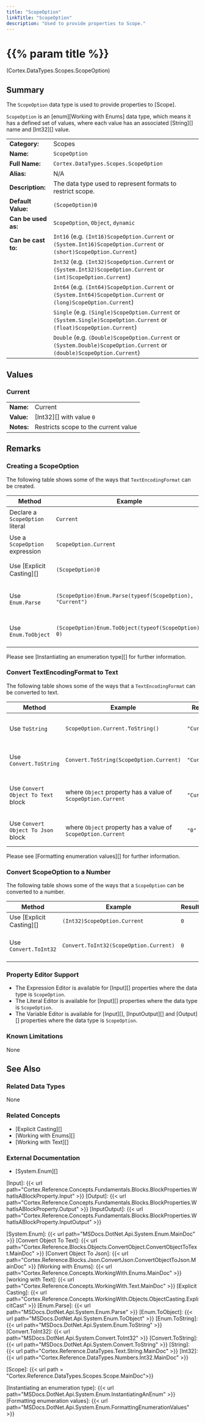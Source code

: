 ```yaml
---
title: "ScopeOption"
linkTitle: "ScopeOption"
description: "Used to provide properties to Scope."
---
```


# {{% param title %}}

<p class="namespace">(Cortex.DataTypes.Scopes.ScopeOption)</p>

## Summary

The `ScopeOption` data type is used to provide properties to [Scope].

`ScopeOption` is an [enum][Working with Enums] data type, which means it has a defined set of values, where each value has an associated [String][] name and [Int32][] value.

| | |
|-|-|
| **Category:**          | Scopes                                                  |
| **Name:**              | `ScopeOption`                                |
| **Full Name:**         | `Cortex.DataTypes.Scopes.ScopeOption`         |
| **Alias:**             | N/A|
| **Description:**       | The data type used to represent formats to restrict scope. |
| **Default Value:**     | `(ScopeOption)0`                             |
| **Can be used as:**    | `ScopeOption`, `Object`, `dynamic`           |
| **Can be cast to:**    | `Int16` (e.g. `(Int16)ScopeOption.Current` or `(System.Int16)ScopeOption.Current` or `(short)ScopeOption.Current`)  |
|                        | `Int32` (e.g. `(Int32)ScopeOption.Current` or `(System.Int32)ScopeOption.Current` or `(int)ScopeOption.Current`)  |
|                        | `Int64` (e.g. `(Int64)ScopeOption.Current` or `(System.Int64)ScopeOption.Current` or `(long)ScopeOption.Current`)  |
|                        | `Single` (e.g. `(Single)ScopeOption.Current` or `(System.Single)ScopeOption.Current` or `(float)ScopeOption.Current`)  |
|                        | `Double` (e.g. `(Double)ScopeOption.Current` or `(System.Double)ScopeOption.Current` or `(double)ScopeOption.Current`)  |

## Values

### Current

| | |
|-|-|
| **Name:**    | Current                                         |
| **Value:**   | [Int32][] with value `0`                       |
| **Notes:**   | Restricts scope to the current value |

## Remarks

### Creating a ScopeOption

The following table shows some of the ways that `TextEncodingFormat` can be created.

| Method | Example | Result | Editor&nbsp;Support | Notes |
|-|-|-|-|-|
| Declare a `ScopeOption` literal | `Current` | `ScopeOption.Current`| Literal | Used to restrict scope to the current value. |
| Use a `ScopeOption` expression    | `ScopeOption.Current` | `ScopeOption.Current` | Expression | Used to restrict scope to the current value. |
| Use [Explicit Casting][]  | `(ScopeOption)0` | `ScopeOption.Current` | Expression | Used to restrict scope to the current value. |
| Use `Enum.Parse`  | `(ScopeOption)Enum.Parse(typeof(ScopeOption), "Current")` | `ScopeOption.Current` | Expression | Parses `"Current"` and converts it to `ScopeOption.Current`. See [Enum.Parse][] |
| Use `Enum.ToObject`   | `(ScopeOption)Enum.ToObject(typeof(ScopeOption), 0)` | `ScopeOption.Current`| Expression | Converts `0` to `ScopeOption.Current` value. See [Enum.ToObject][] |

Please see [Instantiating an enumeration type][] for further information.

### Convert TextEncodingFormat to Text

The following table shows some of the ways that a `TextEncodingFormat` can be converted to text.

| Method | Example | Result | Editor&nbsp;Support | Notes |
|-|-|-|-|-|
| Use `ToString`    | `ScopeOption.Current.ToString()` | `"Current"` | Expression | Converts `ScopeOption.Current` to `"Current"`. See [Enum.ToString][] |
| Use `Convert.ToString`    | `Convert.ToString(ScopeOption.Current)` | `"Current"` | Expression | Converts `ScopeOption.Current` to `"Current"`. See [Convert.ToString][] |
| Use `Convert Object To Text` block    | where `Object` property has a value of `ScopeOption.Current` | `"Current"` | N/A  | Converts `ScopeOption.Current` to `"Current"`. See [Convert Object To Text][] |
| Use `Convert Object To Json` block    | where `Object` property has a value of `ScopeOption.Current` | `"0"` | N/A  | Converts `ScopeOption.Current` to `"0"`. See [Convert Object To Json][] |

Please see [Formatting enumeration values][] for further information.

### Convert ScopeOption to a Number

The following table shows some of the ways that a `ScopeOption` can be converted to a number.

| Method | Example | Result | Editor&nbsp;Support | Notes |
|-|-|-|-|-|
| Use [Explicit Casting][]  | `(Int32)ScopeOption.Current`   | `0` | Expression | [Casts][Explicit Casting] `ScopeOption.Current` to `0` |
| Use `Convert.ToInt32`     | `Convert.ToInt32(ScopeOption.Current)`   | `0` | Expression | Converts `ScopeOption.Current.Base64` to `0`. See [Convert.ToInt32][] |

### Property Editor Support

- The Expression Editor is available for [Input][] properties where the data type is `ScopeOption`.
- The Literal Editor is available for [Input][] properties where the data type is `ScopeOption`.
- The Variable Editor is available for [Input][], [InputOutput][] and [Output][] properties where the data type is `ScopeOption`.

### Known Limitations

None

## See Also

### Related Data Types

None

### Related Concepts

- [Explicit Casting][]
- [Working with Enums][]
- [Working with Text][]

### External Documentation

- [System.Enum][]

[Input]: {{< url path="Cortex.Reference.Concepts.Fundamentals.Blocks.BlockProperties.WhatIsABlockProperty.Input" >}}
[Output]: {{< url path="Cortex.Reference.Concepts.Fundamentals.Blocks.BlockProperties.WhatIsABlockProperty.Output" >}}
[InputOutput]: {{< url path="Cortex.Reference.Concepts.Fundamentals.Blocks.BlockProperties.WhatIsABlockProperty.InputOutput" >}}

[System.Enum]: {{< url path="MSDocs.DotNet.Api.System.Enum.MainDoc" >}}
[Convert Object To Text]: {{< url path="Cortex.Reference.Blocks.Objects.ConvertObject.ConvertObjectToText.MainDoc" >}}
[Convert Object To Json]: {{< url path="Cortex.Reference.Blocks.Json.ConvertJson.ConvertObjectToJson.MainDoc" >}}
[Working with Enums]: {{< url path="Cortex.Reference.Concepts.WorkingWith.Enums.MainDoc" >}}
[working with Text]: {{< url path="Cortex.Reference.Concepts.WorkingWith.Text.MainDoc" >}}
[Explicit Casting]: {{< url path="Cortex.Reference.Concepts.WorkingWith.Objects.ObjectCasting.ExplicitCast" >}}
[Enum.Parse]: {{< url path="MSDocs.DotNet.Api.System.Enum.Parse" >}}
[Enum.ToObject]: {{< url path="MSDocs.DotNet.Api.System.Enum.ToObject" >}}
[Enum.ToString]: {{< url path="MSDocs.DotNet.Api.System.Enum.ToString" >}}
[Convert.ToInt32]: {{< url path="MSDocs.DotNet.Api.System.Convert.ToInt32" >}}
[Convert.ToString]: {{< url path="MSDocs.DotNet.Api.System.Convert.ToString" >}}
[String]: {{< url path="Cortex.Reference.DataTypes.Text.String.MainDoc" >}}
[Int32]: {{< url path="Cortex.Reference.DataTypes.Numbers.Int32.MainDoc" >}}

[Scope]: {{< url path = "Cortex.Reference.DataTypes.Scopes.Scope.MainDoc">}}

[Instantiating an enumeration type]: {{< url path="MSDocs.DotNet.Api.System.Enum.InstantiatingAnEnum" >}}
[Formatting enumeration values]: {{< url path="MSDocs.DotNet.Api.System.Enum.FormattingEnumerationValues" >}}
